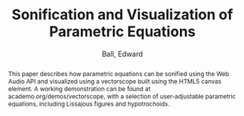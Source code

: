 --- 
title: "Sonification and Visualization of Parametric Equations" 
abstract: "This paper describes how parametric equations can be sonified using the Web Audio API and visualized using a vectorscope built using the HTML5 canvas element. A working demonstration can be found at academo.org/demos/vectorscope, with a selection of user-adjustable parametric equations, including Lissajous figures and hypotrochoids." 
address: "London" 
author: "Ball, Edward"
webAuthor: "Christian Baumann, Johanna Friederike, Jan-Torsten Milde" 
booktitle: "Proceedings of the International Web Audio Conference" 
editor: "Thalmann, Florian and Ewert, Sebastian" 
month: "Proceedings of the International Web Audio Conference"
pages: "1-2" 
publisher: "Queen Mary University of London" 
series: "WAC '18"
track: "Artwork"  
year: "2017" 
id: "2017_EA_69" 
tags: year2017
media: none 
pdflink: /_data/papers/pdf/2017/2017_69.pdf
ISSN: 2663-5844
---